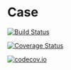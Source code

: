 # Case

[![Build Status](https://travis-ci.org/djsegal/Case.jl.svg?branch=master)](https://travis-ci.org/djsegal/Case.jl)

[![Coverage Status](https://coveralls.io/repos/djsegal/Case.jl/badge.svg?branch=master&service=github)](https://coveralls.io/github/djsegal/Case.jl?branch=master)

[![codecov.io](http://codecov.io/github/djsegal/Case.jl/coverage.svg?branch=master)](http://codecov.io/github/djsegal/Case.jl?branch=master)
